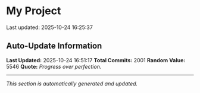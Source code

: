 # My Project


Last updated: 2025-10-24 16:25:37
























































































































































































































































































































































































































































































































































































































































































































































































































































































































































































































































































































































































































































































































































































































































































































































































































































































































































































































































































































































































































































































































































































































































































































































































































































































## Auto-Update Information

**Last Updated:** 2025-10-24 16:51:17
**Total Commits:** 2001
**Random Value:** 5546
**Quote:** _Progress over perfection._

---
_This section is automatically generated and updated._